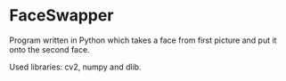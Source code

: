 # FaceSwapper

Program written in Python which takes a face from first picture and put it onto the second face.

Used libraries: cv2, numpy and dlib.
